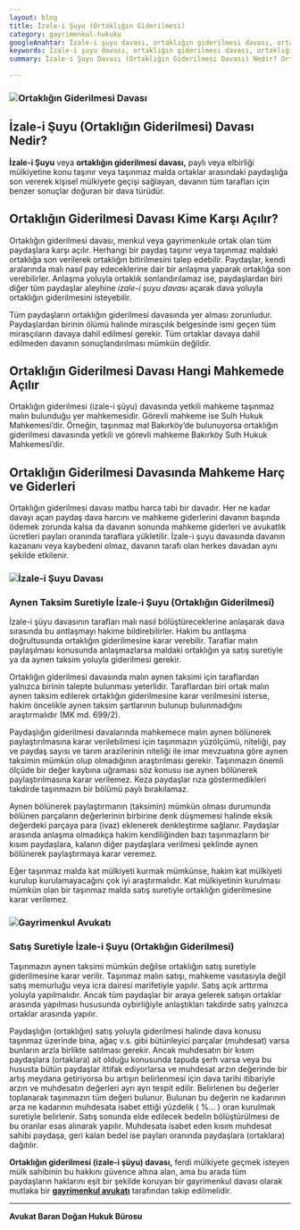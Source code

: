 ```yaml
---
layout: blog
title: İzale-i Şuyu (Ortaklığın Giderilmesi)
category: gayrimenkul-hukuku
googleAnahtar: İzale-i şuyu davası, ortaklığın giderilmesi davası, ortaklığın satış veya aynen taksim suretiyle giderilmesi gayrimenkul avukatı, bakırköy avukat, istanbul avukat, hukuk bürosu
keywords: İzale-i şuyu davası, ortaklığın giderilmesi davası, ortaklığın satış veya aynen taksim suretiyle giderilmesi gayrimenkul avukatı, bakırköy avukat, ataköy avukat, istanbul avukat, hukuk bürosu
summary: İzale-i Şuyu Davası (Ortaklığın Giderilmesi Davası) Nedir? Ortaklığın Giderilmesi Davası Kime Karşı Açılır? Yetkili ve Görevli Mahkeme, İzale-i Şuyu Davası Mahkeme Harç ve Giderleri, Aynen Taksim ve Satış Suretiyle İzale-i Şuyu

---
```


### ![Ortaklığın Giderilmesi Davası](https://camo.githubusercontent.com/656b882df745342d569da382f677ecba18851942/687474703a2f2f692e68697a6c69726573696d2e636f6d2f385a346b71572e6a7067 "İzale-i Şuyu Davası")


## İzale-i Şuyu (Ortaklığın Giderilmesi) Davası Nedir?

**İzale-i  Şuyu** veya **ortaklığın giderilmesi davası,** paylı veya elbirliği mülkiyetine konu taşınır veya taşınmaz malda ortaklar arasındaki paydaşlığa son vererek kişisel mülkiyete geçişi sağlayan,  davanın tüm tarafları için benzer sonuçlar doğuran bir dava türüdür.

## Ortaklığın Giderilmesi Davası Kime Karşı Açılır?

Ortaklığın giderilmesi davası,  menkul veya gayrimenkule ortak olan tüm paydaşlara karşı açılır. Herhangi bir paydaş taşınır veya taşınmaz maldaki ortaklığa son verilerek ortaklığın bitirilmesini talep edebilir. Paydaşlar, kendi aralarında malı nasıl pay edeceklerine dair bir anlaşma yaparak ortaklığa son verebilirler.  Anlaşma yoluyla ortaklık sonlandırılamaz ise, paydaşlardan biri diğer tüm paydaşlar aleyhine *izale-i şuyu davası* açarak dava yoluyla ortaklığın giderilmesini isteyebilir.

Tüm paydaşların ortaklığın giderilmesi davasında yer alması zorunludur. Paydaşlardan birinin ölümü halinde mirasçılık belgesinde ismi geçen tüm mirasçıların davaya dahil edilmesi gerekir.  Tüm ortaklar davaya dahil edilmeden davanın sonuçlandırılması mümkün değildir.



## Ortaklığın Giderilmesi Davası Hangi Mahkemede Açılır

Ortaklığın giderilmesi (izale-i şüyu) davasında yetkili mahkeme taşınmaz malın bulunduğu yer mahkemesidir. Görevli mahkeme ise Sulh Hukuk Mahkemesi’dir. Örneğin, taşınmaz mal Bakırköy’de bulunuyorsa ortaklığın giderilmesi davasında yetkili ve görevli mahkeme Bakırköy Sulh Hukuk Mahkemesi’dir.

## Ortaklığın Giderilmesi Davasında Mahkeme Harç  ve Giderleri

Ortaklığın giderilmesi davası matbu harca tabi bir davadır.  Her ne kadar davayı açan paydaş dava harcını ve mahkeme giderlerini davanın başında ödemek zorunda kalsa da davanın sonunda mahkeme giderleri ve avukatlık ücretleri payları oranında taraflara yükletilir. İzale-i şuyu davasında davanın kazananı veya kaybedeni olmaz, davanın tarafı olan herkes davadan aynı şekilde etkilenir.

### ![İzale-i Şuyu Davası](https://camo.githubusercontent.com/ea0e3e5ef8605311bfe2012fdbc467e4492d5007/687474703a2f2f692e68697a6c69726573696d2e636f6d2f6f33444150512e6a7067 "Ortaklığın Giderilmesi Davası")


### Aynen Taksim  Suretiyle İzale-i Şuyu (Ortaklığın Giderilmesi)

İzale-i şüyu davasının tarafları malı nasıl bölüştüreceklerine anlaşarak dava sırasında bu antlaşmayı hakime bildirebilirler. Hakim bu antlaşma doğrultusunda ortaklığın giderilmesine karar verebilir. Taraflar malın paylaşılması konusunda anlaşmazlarsa maldaki ortaklığın ya satış suretiyle ya da aynen taksim yoluyla giderilmesi gerekir.

Ortaklığın giderilmesi davasında malın aynen taksimi için taraflardan yalnızca birinin talepte bulunması yeterlidir. Taraflardan biri ortak malın aynen taksim edilerek ortaklığın giderilmesine karar verilmesini isterse, hakim öncelikle aynen taksim şartlarının bulunup bulunmadığını araştırmalıdır (MK md. 699/2).

Paydaşlığın giderilmesi davalarında mahkemece malın aynen bölünerek paylaştırılmasına karar verilebilmesi için taşınmazın yüzölçümü, niteliği, pay ve paydaş sayısı ve tarım arazilerinin niteliği ile imar mevzuatına göre aynen taksimin mümkün olup olmadığının araştırılması gerekir. Taşınmazın önemli ölçüde bir değer kaybına uğraması söz konusu ise aynen bölünerek paylaştırılmasına karar verilemez. Keza paydaşlar rıza göstermedikleri takdirde taşınmazın bir bölümü paylı bırakılamaz.

Aynen bölünerek paylaştırmanın (taksimin) mümkün olması durumunda bölünen parçaların değerlerinin birbirine denk düşmemesi halinde eksik değerdeki parçaya para (ivaz) eklenerek denkleştirme sağlanır. Paydaşlar arasında anlaşma olmadıkça hakim kendiliğinden bazı taşınmazların bir kısım paydaşlara, kalanın diğer paydaşlara verilmesi şeklinde aynen bölünerek paylaştırmaya karar veremez.

Eğer taşınmaz malda kat mülkiyeti kurmak mümkünse, hakim kat mülkiyeti kurulup kurulamayacağını çok iyi araştırmalıdır. Kat mülkiyetinin kurulması mümkün olan bir taşınmaz malda satış suretiyle ortaklığın giderilmesine karar verilemez.

### ![Gayrimenkul Avukatı](https://camo.githubusercontent.com/87789343f92889a7978ea6774fe2bf9569cfedb1/687474703a2f2f692e68697a6c69726573696d2e636f6d2f506b4c3533372e6a7067 "Gayrimenkul Avukatı")

### Satış Suretiyle İzale-i Şuyu (Ortaklığın Giderilmesi)

Taşınmazın aynen taksimi mümkün değilse ortaklığın satış suretiyle giderilmesine karar verilir. Taşınmaz malın satışı, mahkeme vasıtasıyla değil satış memurluğu veya icra dairesi marifetiyle yapılır. Satış açık arttırma yoluyla yapılmalıdır. Ancak tüm paydaşlar bir araya gelerek satışın ortaklar arasında yapılması hususunda oybirliğiyle anlaştıkları takdirde satış yalnızca ortaklar arasında yapılır.

Paydaşlığın (ortaklığın) satış yoluyla giderilmesi halinde dava konusu taşınmaz üzerinde bina, ağaç v.s. gibi bütünleyici parçalar (muhdesat) varsa bunların arzla birlikte satılması gerekir. Ancak muhdesatın bir kısım paydaşlara (ortaklara) ait olduğu konusunda tapuda şerh varsa veya bu hususta bütün paydaşlar ittifak ediyorlarsa ve muhdesat arzın değerinde bir artış meydana getiriyorsa bu artışın belirlenmesi için dava tarihi itibariyle arzın ve muhdesatın değerleri ayrı ayrı tespit edilir. Belirlenen bu değerler toplanarak taşınmazın tüm değeri bulunur. Bulunan bu değerin ne kadarının arza ne kadarının muhdesata isabet ettiği yüzdelik ( %... ) oran kurulmak suretiyle belirlenir. Satış sonunda elde edilecek bedelin bölüştürülmesi de bu oranlar esas alınarak yapılır. Muhdesata isabet eden kısım muhdesat sahibi paydaşa, geri kalan bedel ise payları oranında paydaşlara (ortaklara) dağıtılır.

**Ortaklığın giderilmesi (izale-i şüyu) davası,** ferdi mülkiyete geçmek isteyen mülk sahibinin bu hakkını güvence altına alan, ama bu arada tüm paydaşların haklarını eşit bir şekilde koruyan bir gayrimenkul davası olarak mutlaka bir [**gayrimenkul avukatı**](https://barandogan.av.tr/blog/gayrimenkul-hukuku/gayrimenkul-avukati-istanbul.html) tarafından takip edilmelidir.

______________________________________________________________________________________________________________________________________

**Avukat Baran Doğan Hukuk Bürosu**

